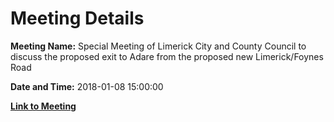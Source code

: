# Meeting Details

**Meeting Name:** Special Meeting of Limerick City and County Council to discuss the proposed exit to Adare from the proposed new Limerick/Foynes Road

**Date and Time:** 2018-01-08 15:00:00

**[Link to Meeting](https://www.limerick.ie/council/whats-on/special-meeting-limerick-city-and-county-council-discuss-proposed-exit-adare)**
